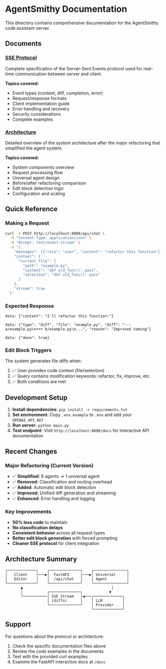 # AgentSmithy Documentation

This directory contains comprehensive documentation for the AgentSmithy code assistant server.

## Documents

### [SSE Protocol](sse-protocol.md)
Complete specification of the Server-Sent Events protocol used for real-time communication between server and client.

**Topics covered:**
- Event types (content, diff, completion, error)
- Request/response formats
- Client implementation guide
- Error handling and recovery
- Security considerations
- Complete examples

### [Architecture](architecture.md)
Detailed overview of the system architecture after the major refactoring that simplified the agent system.

**Topics covered:**
- System components overview
- Request processing flow
- Universal agent design
- Before/after refactoring comparison
- Edit block detection logic
- Configuration and scaling

## Quick Reference

### Making a Request
```bash
curl -X POST http://localhost:8000/api/chat \
  -H "Content-Type: application/json" \
  -H "Accept: text/event-stream" \
  -d '{
    "messages": [{"role": "user", "content": "refactor this function"}],
    "context": {
      "current_file": {
        "path": "example.py",
        "content": "def old_func(): pass",
        "selection": "def old_func(): pass"
      }
    },
    "stream": true
  }'
```

### Expected Response
```
data: {"content": "I'll refactor this function:"}

data: {"type": "diff", "file": "example.py", "diff": "--- a/example.py\n+++ b/example.py\n...", "reason": "Improved naming"}

data: {"done": true}
```

### Edit Block Triggers
The system generates file diffs when:
1. ✅ User provides code context (file/selection)
2. ✅ Query contains modification keywords: refactor, fix, improve, etc.
3. ✅ Both conditions are met

## Development Setup

1. **Install dependencies**: `pip install -r requirements.txt`
2. **Set environment**: Copy `.env.example` to `.env` and add your `OPENAI_API_KEY`
3. **Run server**: `python main.py`
4. **Test endpoint**: Visit `http://localhost:8000/docs` for interactive API documentation

## Recent Changes

### Major Refactoring (Current Version)
- ✅ **Simplified**: 6 agents → 1 universal agent
- ✅ **Removed**: Classification and routing overhead  
- ✅ **Added**: Automatic edit block detection
- ✅ **Improved**: Unified diff generation and streaming
- ✅ **Enhanced**: Error handling and logging

### Key Improvements
- **50% less code** to maintain
- **No classification delays** 
- **Consistent behavior** across all request types
- **Better edit block generation** with forced prompting
- **Cleaner SSE protocol** for client integration

## Architecture Summary

```
┌─────────────┐    ┌──────────────┐    ┌───────────────┐
│   Client    │───▶│  FastAPI     │───▶│ Universal     │
│   Editor    │    │  /api/chat   │    │ Agent         │
└─────────────┘    └──────────────┘    └───────────────┘
       ▲                                        │
       │           ┌──────────────┐            ▼
       └───────────│ SSE Stream   │◀───┌─────────────┐
                   │ (diffs)      │    │ LLM         │
                   └──────────────┘    │ Provider    │
                                       └─────────────┘
```

## Support

For questions about the protocol or architecture:
1. Check the specific documentation files above
2. Review the code examples in the documents
3. Test with the provided curl examples
4. Examine the FastAPI interactive docs at `/docs` 